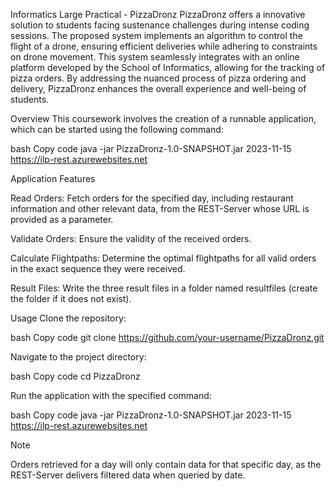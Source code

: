 Informatics Large Practical - PizzaDronz
PizzaDronz offers a innovative solution to students facing sustenance challenges during intense coding sessions. The proposed system implements an algorithm to control the flight of a drone, ensuring efficient deliveries while adhering to constraints on drone movement. This system seamlessly integrates with an online platform developed by the School of Informatics, allowing for the tracking of pizza orders. By addressing the nuanced process of pizza ordering and delivery, PizzaDronz enhances the overall experience and well-being of students.

Overview
This coursework involves the creation of a runnable application, which can be started using the following command:

bash
Copy code
java -jar PizzaDronz-1.0-SNAPSHOT.jar 2023-11-15 https://ilp-rest.azurewebsites.net

Application Features

Read Orders: Fetch orders for the specified day, including restaurant information and other relevant data, from the REST-Server whose URL is provided as a parameter.

Validate Orders: Ensure the validity of the received orders.

Calculate Flightpaths: Determine the optimal flightpaths for all valid orders in the exact sequence they were received.

Result Files: Write the three result files in a folder named resultfiles (create the folder if it does not exist).

Usage
Clone the repository:

bash
Copy code
git clone https://github.com/your-username/PizzaDronz.git

Navigate to the project directory:

bash
Copy code
cd PizzaDronz

Run the application with the specified command:

bash
Copy code
java -jar PizzaDronz-1.0-SNAPSHOT.jar 2023-11-15 https://ilp-rest.azurewebsites.net

Note

Orders retrieved for a day will only contain data for that specific day, as the REST-Server delivers filtered data when queried by date.
